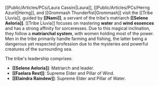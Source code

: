 [[Public/Articles/PCs/Laura Cassini|Laura]], [[Public/Articles/PCs/Herng Azurit|Herng]], and [[Grommash Thunderfist|Grommash]] visit the [[Tribe Lluvia]], guided by **[[Nami]]**, a servant of the tribe's matriarch **[[Selene Aeloria]]**. [[Tribe Lluvia]] focuses on mastering **water** and **wind essences** and has a strong affinity for sorceresses. Due to this magical inclination, they follow a **matriarchal system**, with women holding most of the power. Men in the tribe primarily handle farming and fishing, the latter being a dangerous yet respected profession due to the mysteries and powerful creatures of the surrounding sea.

The tribe's leadership comprises:

- **[[Selene Aeloria]]**: Matriarch and leader.
- **[[Faelara Rest]]**: Supreme Elder and Pillar of Wind.
- **[[Elaindra Raindew]]**: Supreme Elder and Pillar of Water.
